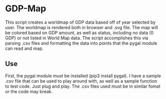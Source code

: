 # GDP-Map

This script creates a worldmap of GDP data based off of year selected by user. The worldmap is rendered both in browser and .svg file. The map will be colored based on GDP amount, as well as status, including no data (0 GDP) or not listed in World Map data. The script accomplishes this via parsing .csv files and formatting the data into points that the pygal module can read and map.

## Use

First, the pygal module must be installed (pip3 install pygal). I have a sample .csv file that can be used to play around with, as well as a sample function to test code. Just plug and play. The .csv files used must be in similar fomat or the code may break.
